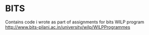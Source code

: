 BITS
====

Contains code i wrote as part of assignments for bits WILP program 
http://www.bits-pilani.ac.in/university/wilp/WILPProgrammes
